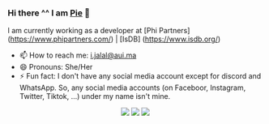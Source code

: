 ### Hi there ^^ I am [Pie](linkedin.com/in/imanejalal972) 👋

I am currently working as a developer at [Phi Partners] (https://www.phipartners.com/) | [IsDB] (https://www.isdb.org/)


- 📫 How to reach me: i.jalal@aui.ma
- 😄 Pronouns: She/Her
- ⚡ Fun fact: I don't have any social media account except for discord and WhatsApp. So, any social media accounts (on Faceboor, Instagram, Twitter, Tiktok, ...) under my name isn't mine.
<!--
**imanejalal972/imanejalal972** is a ✨ _special_ ✨ repository because its `README.md` (this file) appears on your GitHub profile.

Here are some ideas to get you started:

- 🔭 I’m currently working on ...
- 🌱 I’m currently learning ...
- 👯 I’m looking to collaborate on ...
- 🤔 I’m looking for help with ...
- 💬 Ask me about ...
- 📫 How to reach me: ...
- 😄 Pronouns: ...
- ⚡ Fun fact: ...
-->


<p align="center">
  <img src ="https://github-readme-stats.vercel.app/api?username=pie972&show_icons=true&count_private=true&theme=darcula&hide_border=true&hide=issues,contribs&bg_color=00000000">
  <img src ="https://github-readme-stats.vercel.app/api/top-langs/?username=pie972&layout=compact&hide_border=true&theme=darcula&bg_color=00000000&langs_count=6&hide=jupyter%20notebook,tex,css,php">
  <img src ="https://github-readme-streak-stats.herokuapp.com?user=pie972&theme=darcula&hide_border=true&background=FFFFFF00">
</p>
              
